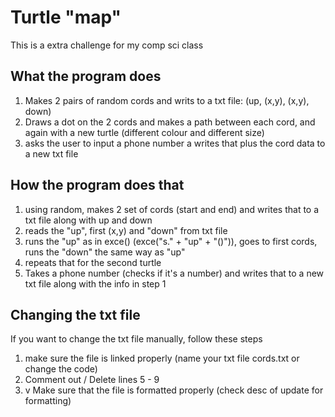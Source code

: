 # Turtle "map"
This is a extra challenge for my comp sci class

## What the program does
1. Makes 2 pairs of random cords and writs to a txt file: (up, (x,y), (x,y), down)
2. Draws a dot on the 2 cords and makes a path between each cord, and again with a new turtle (different colour and different size)
3. asks the user to input a phone number a writes that plus the cord data to a new txt file

## How the program does that
1. using random, makes 2 set of cords (start and end) and writes that to a txt file along with up and down
2. reads the "up", first (x,y) and "down" from txt file
3. runs the "up" as in exce() (exce("s." + "up" + "()")), goes to first cords, runs the "down" the same way as "up"
4. repeats that for the second turtle
5. Takes a phone number (checks if it's a number) and writes that to a new txt file along with the info in step 1

## Changing the txt file
If you want to change the txt file manually, follow these steps
1. make sure the file is linked properly (name your txt file cords.txt or change the code)
2. Comment out / Delete lines 5 - 9
3. v Make sure that the file is formatted properly (check desc of update for formatting)

